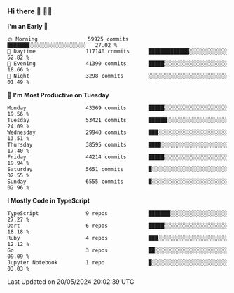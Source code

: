 ### Hi there 👋 🧑‍💻



<!--START_SECTION:waka-->
**I'm an Early 🐤** 

```text
🌞 Morning                59925 commits       ███████░░░░░░░░░░░░░░░░░░   27.02 % 
🌆 Daytime                117140 commits      █████████████░░░░░░░░░░░░   52.82 % 
🌃 Evening                41390 commits       █████░░░░░░░░░░░░░░░░░░░░   18.66 % 
🌙 Night                  3298 commits        ░░░░░░░░░░░░░░░░░░░░░░░░░   01.49 % 
```
📅 **I'm Most Productive on Tuesday** 

```text
Monday                   43369 commits       █████░░░░░░░░░░░░░░░░░░░░   19.56 % 
Tuesday                  53421 commits       ██████░░░░░░░░░░░░░░░░░░░   24.09 % 
Wednesday                29948 commits       ███░░░░░░░░░░░░░░░░░░░░░░   13.51 % 
Thursday                 38595 commits       ████░░░░░░░░░░░░░░░░░░░░░   17.40 % 
Friday                   44214 commits       █████░░░░░░░░░░░░░░░░░░░░   19.94 % 
Saturday                 5651 commits        █░░░░░░░░░░░░░░░░░░░░░░░░   02.55 % 
Sunday                   6555 commits        █░░░░░░░░░░░░░░░░░░░░░░░░   02.96 % 
```


**I Mostly Code in TypeScript** 

```text
TypeScript               9 repos             ███████░░░░░░░░░░░░░░░░░░   27.27 % 
Dart                     6 repos             █████░░░░░░░░░░░░░░░░░░░░   18.18 % 
Ruby                     4 repos             ███░░░░░░░░░░░░░░░░░░░░░░   12.12 % 
Go                       3 repos             ██░░░░░░░░░░░░░░░░░░░░░░░   09.09 % 
Jupyter Notebook         1 repo              █░░░░░░░░░░░░░░░░░░░░░░░░   03.03 % 
```




 Last Updated on 20/05/2024 20:02:39 UTC
<!--END_SECTION:waka-->


